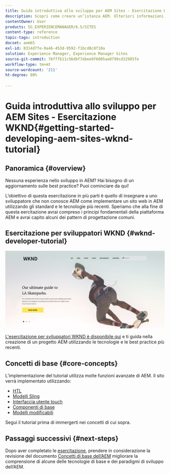 ```yaml
---
title: Guida introduttiva allo sviluppo per AEM Sites - Esercitazione WKND
description: Scopri come creare un’istanza AEM. Ulteriori informazioni sulla piattaforma e i componenti e sugli strumenti di sviluppo e personalizzazione.
contentOwner: User
products: SG_EXPERIENCEMANAGER/6.5/SITES
content-type: reference
topic-tags: introduction
docset: aem65
exl-id: 8314d7fe-0a46-453d-9592-f1bcd8c8f10a
solution: Experience Manager, Experience Manager Sites
source-git-commit: 76fffb11c56dbf7ebee9f6805ae0799cd32985fe
workflow-type: tm+mt
source-wordcount: '211'
ht-degree: 80%

---
```



# Guida introduttiva allo sviluppo per AEM Sites - Esercitazione WKND{#getting-started-developing-aem-sites-wknd-tutorial}

## Panoramica {#overview}

Nessuna esperienza nello sviluppo in AEM? Hai bisogno di un aggiornamento sulle best practice? Puoi cominciare da qui!

L’obiettivo di questa esercitazione in più parti è quello di insegnare a uno sviluppatore che non conosce AEM come implementare un sito web in AEM utilizzando gli standard e le tecnologie più recenti. Speriamo che alla fine di questa eercitazione avrai compreso i principi fondamentali della piattaforma AEM e avrai capito alcuni dei pattern di progettazione comuni.

## Esercitazione per sviluppatori WKND {#wknd-developer-tutorial}

![WKND](assets/screen_shot_2018-11-23at152453.png)

[L&#39;esercitazione per sviluppatori WKND è disponibile qui](https://experienceleague.adobe.com/docs/experience-manager-learn/getting-started-wknd-tutorial-develop/overview.html?lang=it) e ti guida nella creazione di un progetto AEM utilizzando le tecnologie e le best practice più recenti.

## Concetti di base {#core-concepts}

L’implementazione del tutorial utilizza molte funzioni avanzate di AEM. Il sito verrà implementato utilizzando:

* [HTL](https://experienceleague.adobe.com/docs/experience-manager-htl/content/overview.html?lang=it)
* [Modelli Sling](https://sling.apache.org/documentation/bundles/models.html)
* [Interfaccia utente touch](/help/sites-developing/touch-ui-concepts.md)
* [Componenti di base](https://experienceleague.adobe.com/docs/experience-manager-core-components/using/introduction.html?lang=it)
* [Modelli modificabili](/help/sites-developing/page-templates-editable.md)

Segui il tutorial prima di immergerti nei concetti di cui sopra.

## Passaggi successivi {#next-steps}

Dopo aver completato le [esercitazione](https://helpx.adobe.com/experience-manager/kt/sites/using/getting-started-wknd-tutorial-develop.html), prendere in considerazione la revisione del documento [Concetti di base dell’AEM](/help/sites-developing/the-basics.md) migliorare la comprensione di alcune delle tecnologie di base e dei paradigmi di sviluppo dell’AEM.

